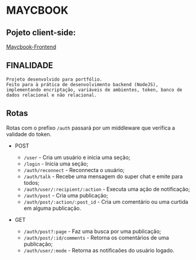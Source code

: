 # MAYCBOOK

## Pojeto client-side:
[Maycbook-Frontend](https://github.com/Maycon-PE/Maycbook-Frontend "Repositório")

## FINALIDADE
	Projeto desenvolvido para portfólio.
	Feito para à prática de desenvolvimento backend (NodeJS), implementando encriptação, variáveis de ambientes, token, banco de dados relacional e não relacional.

## Rotas

Rotas com o prefixo `/auth` passará por um middleware que verifica a validade do token.

- POST	
	- `/user` - Cria um usuário e inicia uma seção;
	- `/login` - Inicia uma seção;
	- `/auth/reconnect` - Reconnecta o usuário;
	- `/auth/talk` - Recebe uma mensagem do super chat e emite para todos;
	- `/auth/user/:recipient/:action` - Executa uma ação de notificação;
	- `/auth/post` - Cria uma publicação;
	- `/auth/post/:action/:post_id` - Cria um comentário ou uma curtida em alguma publicação.

- GET
	- `/auth/post?:page` - Faz uma busca por uma publicação;
	- `/auth/post/:id/comments` - Retorna os comentários de uma publicação;
	- `/auth/user/:mode` - Retorna as notificaões do usuário logado.
	
